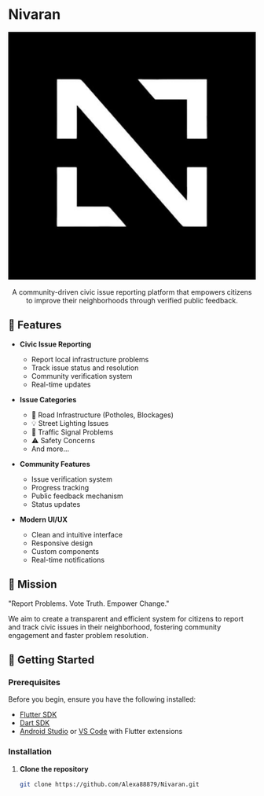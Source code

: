 # Nivaran

<div align="center">

![Nivaran Logo](assets/icon/icon.jpg)

A community-driven civic issue reporting platform that empowers citizens to improve their neighborhoods through verified public feedback.

</div>

## 📱 Features

- **Civic Issue Reporting**
  - Report local infrastructure problems
  - Track issue status and resolution
  - Community verification system
  - Real-time updates

- **Issue Categories**
  - 🚧 Road Infrastructure (Potholes, Blockages)
  - 💡 Street Lighting Issues
  - 🚦 Traffic Signal Problems
  - ⚠️ Safety Concerns
  - And more...

- **Community Features**
  - Issue verification system
  - Progress tracking
  - Public feedback mechanism
  - Status updates

- **Modern UI/UX**
  - Clean and intuitive interface
  - Responsive design
  - Custom components
  - Real-time notifications

## 🎯 Mission

"Report Problems. Vote Truth. Empower Change."

We aim to create a transparent and efficient system for citizens to report and track civic issues in their neighborhood, fostering community engagement and faster problem resolution.

## 🚀 Getting Started

### Prerequisites

Before you begin, ensure you have the following installed:

- [Flutter SDK](https://flutter.dev/docs/get-started/install)
- [Dart SDK](https://dart.dev/get-dart)
- [Android Studio](https://developer.android.com/studio) or [VS Code](https://code.visualstudio.com/) with Flutter extensions

### Installation

1. **Clone the repository**
   ```bash
   git clone https://github.com/Alexa88879/Nivaran.git
